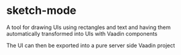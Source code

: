 # sketch-mode

A tool for drawing UIs using rectangles and text and having them automatically transformed into UIs with Vaadin components

The UI can then be exported into a pure server side Vaadin project

